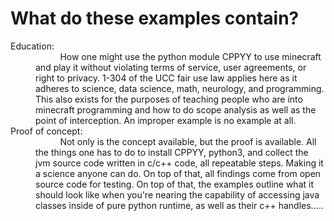 # What do these examples contain?

<dl>
<dt> Education: </dt>
<dd>
&nbsp;&nbsp;&nbsp;&nbsp;&nbsp;&nbsp;&nbsp;&nbsp;&nbsp;&nbsp;How one might use the python module CPPYY to use minecraft and play it without violating terms of service, user agreements, or right to privacy. 1-304 of the UCC fair use law applies here as it adheres to science, data science, math, neurology, and programming. This also exists for the purposes of teaching people who are into minecraft programming and how to do scope analysis as well as the point of interception. An improper example is no example at all.
</dd>
<dt> Proof of concept: </dt>
<dd>
&nbsp;&nbsp;&nbsp;&nbsp;&nbsp;&nbsp;&nbsp;&nbsp;&nbsp;&nbsp;Not only is the concept available, but the proof is available. All the things one has to do to install CPPYY, python3, and collect the jvm source code written in c/c++ code, all repeatable steps. Making it a science anyone can do. On top of that, all findings come from open source code for testing. On top of that, the examples outline what it should look like when you're nearing the capability of accessing java classes inside of pure python runtime, as well as their c++ handles.....
</dd>
<dl>
